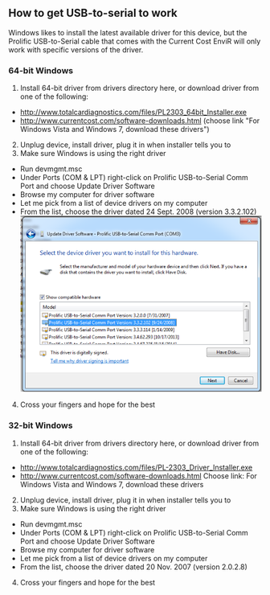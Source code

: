 ## How to get USB-to-serial to work ##
Windows likes to install the latest available driver for this device, but the Prolific USB-to-Serial cable that comes with the Current Cost EnviR will only work with specific versions of the driver.
### 64-bit Windows ###
1. Install 64-bit driver from drivers directory here, or download driver from one of the following: 
 - http://www.totalcardiagnostics.com/files/PL2303_64bit_Installer.exe
 - http://www.currentcost.com/software-downloads.html (choose link "For Windows Vista and Windows 7, download these drivers") 
2. Unplug device, install driver, plug it in when installer tells you to
3. Make sure Windows is using the right driver
 - Run devmgmt.msc
 - Under Ports (COM & LPT) right-click on Prolific USB-to-Serial Comm Port and choose Update Driver Software
 - Browse my computer for driver software
 - Let me pick from a list of device drivers on my computer
 - From the list, choose the driver dated 24 Sept. 2008 (version 3.3.2.102) 
 ![Windows Device Manager](../Screenshots/device_manager.png) 
4. Cross your fingers and hope for the best 

### 32-bit Windows ###
1. Install 64-bit driver from drivers directory here, or download driver from one of the following:
 - http://www.totalcardiagnostics.com/files/PL-2303_Driver_Installer.exe 
 - http://www.currentcost.com/software-downloads.html
	Choose link: For Windows Vista and Windows 7, download these drivers
2. Unplug device, install driver, plug it in when installer tells you to
3. Make sure Windows is using the right driver
 - Run devmgmt.msc
 - Under Ports (COM & LPT) right-click on Prolific USB-to-Serial Comm Port and choose Update Driver Software
 - Browse my computer for driver software
 - Let me pick from a list of device drivers on my computer
 - From the list, choose the driver dated 20 Nov. 2007 (version 2.0.2.8) 
4. Cross your fingers and hope for the best
